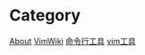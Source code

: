 # Category




[About](post/about.md)
[VimWiki](post/VimWiki.md)
[命令行工具](post/tools/cmd-tools.md)
[vim工具](post/tools/vim-plugins.md)




























